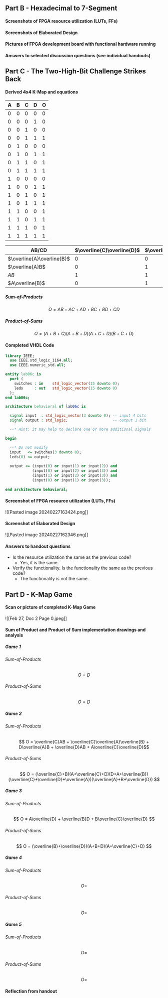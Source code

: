 ## Part B - Hexadecimal to 7-Segment
#### Screenshots of FPGA resource utilization (LUTs, FFs) 

#### Screenshots of Elaborated Design 

#### Pictures of FPGA development board with functional hardware running 

#### Answers to selected discussion questions (see individual handouts) 


## Part C - The Two-High-Bit Challenge Strikes Back
#### Derived 4x4 K-Map and equations 

| A   | B   | C   | D   | O   |
| --- | --- | --- | --- | --- |
| 0   | 0   | 0   | 0   | 0   |
| 0   | 0   | 0   | 1   | 0   |
| 0   | 0   | 1   | 0   | 0   |
| 0   | 0   | 1   | 1   | 1   |
| 0   | 1   | 0   | 0   | 0   |
| 0   | 1   | 0   | 1   | 1   |
| 0   | 1   | 1   | 0   | 1   |
| 0   | 1   | 1   | 1   | 1   |
| 1   | 0   | 0   | 0   | 0   |
| 1   | 0   | 0   | 1   | 1   |
| 1   | 0   | 1   | 0   | 1   |
| 1   | 0   | 1   | 1   | 1   |
| 1   | 1   | 0   | 0   | 1   |
| 1   | 1   | 0   | 1   | 1   |
| 1   | 1   | 1   | 0   | 1   |
| 1   | 1   | 1   | 1   | 1   |

| AB/CD                      | $\overline{C}\overline{D}$ | $\overline{C}D$ | $CD$ | $C\overline{D}$ |
| -------------------------- | -------------------------- | --------------- | ---- | --------------- |
| $\overline{A}\overline{B}$ | 0                          | 0               | 1    | 0               |
| $\overline{A}B$            | 0                          | 1               | 1    | 1               |
| $AB$                       | 1                          | 1               | 1    | 1               |
| $A\overline{B}$            | 0                          | 1               | 1    | 1               |
##### Sum-of-Products
$$ O = AB + AC + AD + BC + BD + CD $$
##### Product-of-Sums
$$ O = (A+B+C)(A+B+D)(A+C+D)(B+C+D)$$

#### Completed VHDL Code 
```vhdl
library IEEE;
  use IEEE.std_logic_1164.all;
  use IEEE.numeric_std.all;

entity lab06c is
  port (
    switches : in    std_logic_vector(15 downto 0);
    leds     : out   std_logic_vector(15 downto 0)
  );
end lab06c;

architecture behavioral of lab06c is

  signal input  : std_logic_vector(3 downto 0); -- input 4 bits
  signal output : std_logic;                    -- output 1 bit

  --* Hint: it may help to declare one or more additional signals

begin

  --* Do not modify
  input   <= switches(3 downto 0);
  leds(0) <= output;
  
  output <= (input(0) or input(1) or input(2)) and
		    (input(0) or input(2) or input(3)) and 
		    (input(1) or input(2) or input(3)) and 
		    (input(0) or input(1) or input(3));
  
end architecture behavioral;
```
#### Screenshot of FPGA resource utilization (LUTs, FFs) 
![[Pasted image 20240227163424.png]]
#### Screenshot of Elaborated Design 
![[Pasted image 20240227162346.png]]
#### Answers to handout questions
- Is the resource utilization the same as the previous code?
	- Yes, it is the same.
- Verify the functionality. Is the functionality the same as the previous code?
	- The functionality is not the same.

## Part D - K-Map Game
#### Scan or picture of completed K-Map Game 
![[Feb 27, Doc 2 Page 0.jpeg]]
#### Sum of Product and Product of Sum implementation drawings and analysis 
##### Game 1
###### Sum-of-Products
$$ O = D $$
###### Product-of-Sums
$$ O = D $$
##### Game 2
###### Sum-of-Products
$$ O = \overline{C}AB + \overline{C}\overline{A}\overline{B} + D\overline{A}B + \overline{D}AB + A\overline{C}\overline{D}$$
###### Product-of-Sums
$$ O = (\overline{C}+B)(A+\overline{C}+D)(D+A+\overline{B})(\overline{C}+\overline{D}+\overline{A})(\overline{A}+B+\overline{D}) $$
##### Game 3
###### Sum-of-Products
$$ O = A\overline{D} + \overline{B}D + B\overline{C}\overline{D} $$
###### Product-of-Sums
$$ O = (\overline{B}+\overline{D})(A+B+D)(A+\overline{C}+D) $$
##### Game 4
###### Sum-of-Products
$$ O =  $$
###### Product-of-Sums
$$ O =  $$
##### Game 5
###### Sum-of-Products
$$ O =  $$
###### Product-of-Sums
$$ O =  $$

#### Reflection from handout